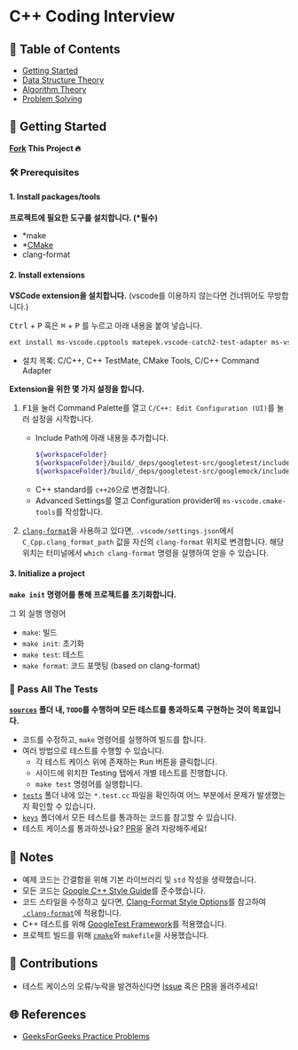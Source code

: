 # C++ Coding Interview

## 💬 Table of Contents

- [Getting Started](#getting-started)
- [Data Structure Theory](./docs/Data%20Structure%20Theory/README.md)
- [Algorithm Theory](./docs/Algorithm%20Theory/README.md)
- [Problem Solving](./tasks/README.md)

## 🎉 Getting Started

**[Fork](https://github.com/jinyongp/cpp-coding-interview/fork) This Project 🔥**

### 🛠 Prerequisites

#### 1. Install packages/tools

**프로젝트에 필요한 도구를 설치합니다. (\*필수)**

- *make
- *[CMake](https://cmake.org/download/)
- clang-format

#### 2. Install extensions

**VSCode extension을 설치합니다.**
(vscode를 이용하지 않는다면 건너뛰어도 무방합니다.)

<kbd>Ctrl</kbd> + <kbd>P</kbd> 혹은 <kbd>⌘</kbd> + <kbd>P</kbd> 를 누르고 아래 내용을 붙여 넣습니다.

```sh
ext install ms-vscode.cpptools matepek.vscode-catch2-test-adapter ms-vscode.cmake-tools mitaki28.vscode-clang
```

- 설치 목록: C/C++, C++ TestMate, CMake Tools, C/C++ Command Adapter

**Extension을 위한 몇 가지 설정을 합니다.**

1. <kbd>F1</kbd>을 눌러 Command Palette를 열고 `C/C++: Edit Configuration (UI)`를 눌러 설정을 시작합니다.
   -  Include Path에 아래 내용을 추가합니다.
      ```sh
      ${workspaceFolder}
      ${workspaceFolder}/build/_deps/googletest-src/googletest/include
      ${workspaceFolder}/build/_deps/googletest-src/googlemock/include
      ```
   -  C++ standard를 `c++20`으로 변경합니다.
   -  Advanced Settings를 열고 Configuration provider에 `ms-vscode.cmake-tools`를 작성합니다.

2. [`clang-format`](https://clang.llvm.org/docs/ClangFormat.html)을 사용하고 있다면, `.vscode/settings.json`에서 `C_Cpp.clang_format_path` 값을 자신의 `clang-format` 위치로 변경합니다. 해당 위치는 터미널에서 `which clang-format` 명령을 실행하여 얻을 수 있습니다.

#### 3. Initialize a project

**`make init` 명령어를 통해 프로젝트를 초기화합니다.**

그 외 실행 명령어

- `make`: 빌드
- `make init`: 초기화
- `make test`: 테스트
- `make format`: 코드 포맷팅 (based on clang-format)

### 🧪 Pass All The Tests

**[`sources`](./sources) 폴더 내, `TODO`를 수행하며 모든 테스트를 통과하도록 구현하는 것이 목표입니다.**

- 코드를 수정하고, `make` 명령어를 실행하여 빌드를 합니다.
- 여러 방법으로 테스트를 수행할 수 있습니다.
  - 각 테스트 케이스 위에 존재하는 <kbd>Run</kbd> 버튼을 클릭합니다.
  - 사이드에 위치한 Testing 탭에서 개별 테스트를 진행합니다.
  - `make test` 명령어를 실행합니다.
- [`tests`](./tests) 폴더 내에 있는 `*.test.cc` 파일을 확인하여 어느 부분에서 문제가 발생했는지 확인할 수 있습니다.
- [`keys`](./keys) 폴더에서 모든 테스트를 통과하는 코드를 참고할 수 있습니다.
- 테스트 케이스를 통과하셨나요? [PR](https://github.com/jinyongp/cpp-coding-interview/pulls?q=is%3Apr+is%3Aopen+sort%3Aupdated-desc)을 올려 자랑해주세요!

## 📝 Notes

- 예제 코드는 간결함을 위해 기본 라이브러리 및 `std` 작성을 생략했습니다.
- 모든 코드는 [Google C++ Style Guide](https://google.github.io/styleguide/cppguide.html)를 준수했습니다.
- 코드 스타일을 수정하고 싶다면, [Clang-Format Style Options](https://clang.llvm.org/docs/ClangFormatStyleOptions.html)를 참고하여 [`.clang-format`](./.clang-format)에 적용합니다.
- C++ 테스트를 위해 [GoogleTest Framework](https://github.com/google/googletest)를 적용했습니다.
- 프로젝트 빌드를 위해 [`cmake`](https://cmake.org/)와 `makefile`을 사용했습니다.

## 👥 Contributions

- 테스트 케이스의 오류/누락을 발견하신다면 [Issue](https://github.com/jinyongp/cpp-coding-interview/issues/new) 혹은 [PR](https://github.com/jinyongp/cpp-coding-interview/pulls?q=is%3Apr+is%3Aopen+sort%3Aupdated-desc)을 올려주세요!
<!-- - 추가되었으면 하는 자료구조 혹은 알고리즘을 [Issue](https://github.com/jinyongp/cpp-coding-interview/issues/new)로 알려주세요! 금방 추가해보겠습니다. 😁 -->

## 🌐 References

- [GeeksForGeeks Practice Problems](https://practice.geeksforgeeks.org/explore/?page=1)
